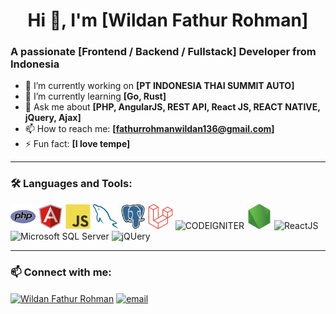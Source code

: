 <h1 align="center">Hi 👋, I'm [Wildan Fathur Rohman]</h1>
<h3 align="left">A passionate [Frontend / Backend / Fullstack] Developer from Indonesia</h3>

- 🔭 I’m currently working on **[PT INDONESIA THAI SUMMIT AUTO]**
- 🌱 I’m currently learning **[Go, Rust]**
- 💬 Ask me about **[PHP, AngularJS, REST API, React JS, REACT NATIVE, jQuery, Ajax]**
- 📫 How to reach me: **[fathurrohmanwildan136@gmail.com]**
- ⚡ Fun fact: **[I love tempe]**

---

### 🛠️ Languages and Tools:

<p align="left">
  <img src="https://raw.githubusercontent.com/devicons/devicon/master/icons/php/php-original.svg" alt="PHP" width="40" height="40"/>
  <img src="https://raw.githubusercontent.com/devicons/devicon/master/icons/angularjs/angularjs-original.svg" alt="AngularJS" width="40" height="40"/>
  <img src="https://raw.githubusercontent.com/devicons/devicon/master/icons/javascript/javascript-original.svg" alt="JavaScript" width="40" height="40"/>
  <img src="https://raw.githubusercontent.com/devicons/devicon/master/icons/mysql/mysql-original.svg" alt="MySQL" width="40" height="40"/>
  <img src="https://raw.githubusercontent.com/devicons/devicon/master/icons/postgresql/postgresql-original.svg" alt="PostgreSQL" width="40" height="40"/>
  <img src="https://raw.githubusercontent.com/devicons/devicon/master/icons/laravel/laravel-original.svg" alt="LARAVEL" width="40" height="40"/>
  <img src="https://cdn.jsdelivr.net/gh/devicons/devicon@latest/icons/codeigniter/codeigniter-plain.svg"  alt="CODEIGNITER" width="40" height="40"/>
  <img src="https://raw.githubusercontent.com/devicons/devicon/master/icons/nodejs/nodejs-original.svg" alt="Node JS" width="40" height="40"/>
  <img src="https://cdn.jsdelivr.net/gh/devicons/devicon@latest/icons/react/react-original.svg"  alt="ReactJS" width="40" height="40"/>
  <img src="https://cdn.jsdelivr.net/gh/devicons/devicon@latest/icons/microsoftsqlserver/microsoftsqlserver-original.svg" alt="Microsoft SQL Server" width="40" height="40" />
  <img src="https://cdn.jsdelivr.net/gh/devicons/devicon@latest/icons/jquery/jquery-original.svg" alt="jQUery" width="40" height="40"/>
          
          
          
</p>



---

### 📫 Connect with me:

<p align="left">
  <a href="https://www.linkedin.com/in/wildan-fathur-rohman-96151a176/" target="blank"><img align="center" src="https://cdn.jsdelivr.net/npm/simple-icons@v3/icons/linkedin.svg" alt="Wildan Fathur Rohman" height="30" width="30" /></a>
  <a href="fathurrohmanwildan136@gmail.com"><img align="center" src="https://cdn.jsdelivr.net/npm/simple-icons@v3/icons/gmail.svg" alt="email" height="30" width="30" /></a>
</p>

